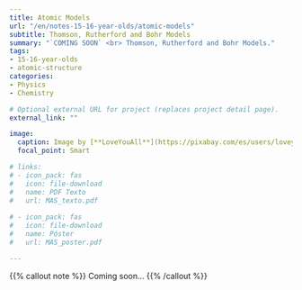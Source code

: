 ```yaml
---
title: Atomic Models
url: "/en/notes-15-16-year-olds/atomic-models"
subtitle: Thomson, Rutherford and Bohr Models
summary: "`COMING SOON` <br> Thomson, Rutherford and Bohr Models."
tags:
- 15-16-year-olds
- atomic-structure
categories:
- Physics
- Chemistry

# Optional external URL for project (replaces project detail page).
external_link: ""

image:
  caption: Image by [**LoveYouAll**](https://pixabay.com/es/users/loveyouall-3307648/) on [Pixabay](https://pixabay.com/es/)
  focal_point: Smart

# links:
# - icon_pack: fas
#   icon: file-download
#   name: PDF Texto
#   url: MAS_texto.pdf
  
# - icon_pack: fas
#   icon: file-download
#   name: Póster
#   url: MAS_poster.pdf

---
```


{{% callout note %}}
Coming soon...
{{% /callout %}}
